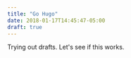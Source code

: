```yaml
---
title: "Go Hugo"
date: 2018-01-17T14:45:47-05:00
draft: true
---
```


Trying out drafts. Let's see if this works.

